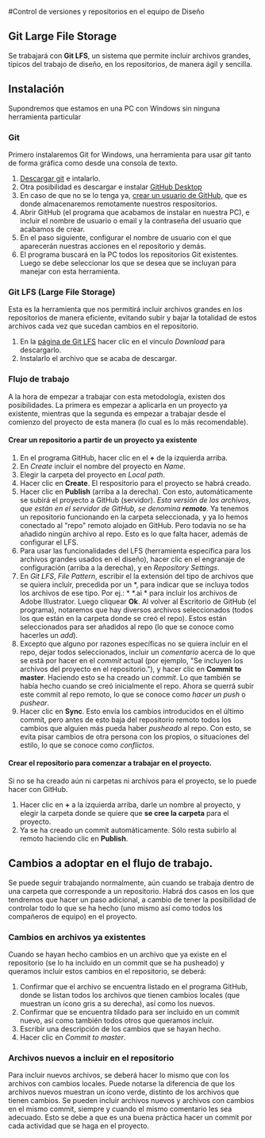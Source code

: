 #Control de versiones y repositorios en el equipo de Diseño

## Git Large File Storage
Se trabajará con **Git LFS**, un sistema que permite incluir archivos grandes, típicos del trabajo de diseño, en los repositorios, de manera ágil y sencilla.

## Instalación
Supondremos que estamos en una PC con Windows sin ninguna herramienta particular

### Git
Primero instalaremos Git for Windows, una herramienta para usar *git* tanto de forma gráfica como desde una consola de texto.
1. [Descargar git](https://git-scm.com/download/win) e intalarlo.
2. Otra posibilidad es descargar e instalar [GitHub Desktop](https://desktop.github.com/)
3. En caso de que no se lo tenga ya, [crear un usuario de GitHub](https://github.com/login), que es donde almacenaremos remotamente nuestros respositorios.
4. Abrir GitHub (el programa que acabamos de instalar en nuestra PC), e incluir el nombre de usuario o email y la contraseña del usuario que acabamos de crear. 
5. En el paso siguiente, configurar el nombre de usuario con el que aparecerán nuestras acciones en el repositorio y demás.
6. El programa buscará en la PC todos los repositorios Git existentes. Luego se debe seleccionar los que se desea que se incluyan para manejar con esta herramienta. 

### Git LFS (Large File Storage)
Esta es la herramienta que nos permitirá incluir archivos grandes en los repositorios de manera eficiente, evitando subir y bajar la totalidad de estos archivos cada vez que sucedan cambios en el repositorio.
1. En la [página de Git LFS](https://git-lfs.github.com/) hacer clic en el vínculo *Download* para descargarlo.
2. Instalarlo el archivo que se acaba de descargar.

### Flujo de trabajo
A la hora de empezar a trabajar con esta metodología, existen dos posibilidades. La primera es empezar a aplicarla en un proyecto ya existente, mientras que la segunda es empezar a trabajar desde el comienzo del proyecto de esta manera (lo cual es lo más recomendable).

#### Crear un repositorio a partir de un proyecto ya existente
1. En el programa GitHub, hacer clic en el **+** de la izquierda arriba.
2. En *Create* incluir el nombre del proyecto en *Name*.
3. Elegir la carpeta del proyecto en *Local path*.
4. Hacer clic en **Create**. El respositorio para el proyecto se habrá creado.
5. Hacer clic en **Publish** (arriba a la derecha). Con esto, automáticamente se subirá el proyecto a GitHub (servidor).
*Esta versión de los archivos, que están en el servidor de GitHub, se denomina **remoto**.*
Ya tenemos un repositorio funcionando en la carpeta seleccionada, y ya lo hemos conectado al "repo" remoto alojado en GitHub. Pero todavía no se ha añadido ningún archivo al repo. Esto es lo que falta hacer, además de configurar el LFS. 
6. Para usar las funcionalidades del LFS (herramienta específica para los archivos grandes usados en el diseño), hacer clic en el engranaje de configuración (arriba a la derecha), y en *Repository Settings*.
7. En *Git LFS*, *File Pattern*, escribir el la extensión del tipo de archivos que se quiera incluir, precedida por un *, para indicar que se incluya todos los archivos de ese tipo. Por ej.: * *.ai * para incluir los archivos de Adobe Illustrator. Luego cliquear **Ok**.
Al volver al Escritorio de GitHub (el programa), notaremos que hay diversos archivos seleccionados (todos los que están en la carpeta donde se creó el repo). Estos están seleccionados para ser añadidos al repo (lo que se conoce como hacerles un *add*).
8. Excepto que alguno por razones específicas no se quiera incluir en el repo, dejar todos seleccionados, incluir un *comentario* acerca de lo que se está por hacer en el *commit* actual (por ejemplo, "Se incluyen los archivos del proyecto en el repositorio."), y hacer clic en **Commit to master**.
Haciendo esto se ha creado un *commit*. Lo que también se había hecho cuando se creó inicialmente el repo. Ahora se querrá subir este commit al repo remoto, lo que se conoce como *hacer un push* o *pushear*.
9. Hacer clic en **Sync**. Esto envía los cambios introducidos en el último commit, pero antes de esto baja del repositorio remoto todos los cambios que alguien más pueda haber *pusheado* al repo. Con esto, se evita pisar cambios de otra persona con los propios, o situaciones del estilo, lo que se conoce como *conflictos*.

#### Crear el repositorio para comenzar a trabajar en el proyecto.
Si no se ha creado aún ni carpetas ni archivos para el proyecto, se lo puede hacer con GitHub. 
1. Hacer clic en **+** a la izquierda arriba, darle un nombre al proyecto, y elegir la carpeta donde se quiere que **se cree la carpeta** para el proyecto.
2. Ya se ha creado un commit automáticamente. Sólo resta subirlo al remoto haciendo clic en **Publish**.


## Cambios a adoptar en el flujo de trabajo.
Se puede seguir trabajando normalmente, aún cuando se trabaja dentro de una carpeta que corresponde a un repositorio. Habrá dos casos en los que tendremos que hacer un paso adicional, a cambio de tener la posibilidad de controlar todo lo que se ha hecho (uno mismo así como todos los compañeros de equipo) en el proyecto.

### Cambios en archivos ya existentes
Cuando se hayan hecho cambios en un archivo que ya existe en el repositorio (se lo ha incluido en un commit que se ha pusheado) y queramos incluir estos cambios en el repositorio, se deberá:
1. Confirmar que el archivo se encuentra listado en el programa GitHub, donde se listan todos los archivos que tienen cambios locales (que muestran un ícono gris a su derecha), así como los nuevos.
2. Confirmar que se encuentra tildado para ser incluido en un commit nuevo, así como también todos otros que queramos incluir.
3. Escribir una descripción de los cambios que se hayan hecho.
4. Hacer clic en *Commit to master*.

### Archivos nuevos a incluir en el repositorio
Para incluir nuevos archivos, se deberá hacer lo mismo que con los archivos con cambios locales. Puede notarse la diferencia de que los archivos nuevos muestran un ícono verde, distinto de los archivos que tienen cambios.
Se pueden incluir archivos nuevos y archivos con cambios en el mismo commit, siempre y cuando el mismo comentario les sea adecuado. Esto se debe a que es una buena práctica hacer un commit por cada actividad que se haga en el proyecto.